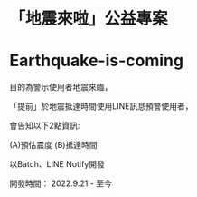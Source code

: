 # 「地震來啦」公益專案
# Earthquake-is-coming

目的為警示使用者地震來臨，

「提前」於地震抵達時間使用LINE訊息預警使用者，

會告知以下2點資訊:

(A)預估震度 (B)抵達時間

以Batch、LINE Notify開發




開發時間：
2022.9.21 - 至今
